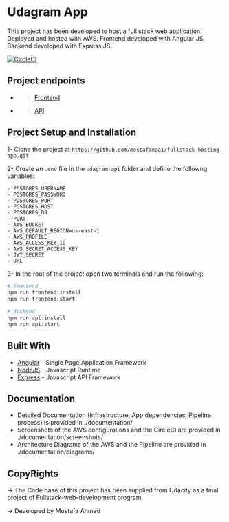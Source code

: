# Udagram App
This project has been developed to host a full stack web application. Deployed and hosted with AWS. Frontend developed with Angular JS. Backend developed with Express JS. 


[![CircleCI](https://circleci.com/gh/mostafamaa1/fullstack-hosting-app/tree/master.svg?style=svg)](https://circleci.com/gh/mostafamaa1/fullstack-hosting-app/?branch=master)

## Project endpoints

* > <a href="http://my-udagram-app1.s3-website-us-east-1.amazonaws.com/">Frontend</a>

* > <a href="http://udagram-api-dev.eba-chkjrke3.us-east-1.elasticbeanstalk.com">API</a>

## Project Setup and Installation
1- Clone the project at `https://github.com/mostafamaa1/fullstack-hosting-app.git` 

2- Create an `.env` file in the `udagram-api` folder and define the followng variables:
```
- POSTGRES_USERNAME
- POSTGRES_PASSWORD
- POSTGRES_PORT
- POSTGRES_HOST
- POSTGRES_DB
- PORT
- AWS_BUCKET
- AWS_DEFAULT_REGION=us-east-1
- AWS_PROFILE
- AWS_ACCESS_KEY_ID
- AWS_SECRET_ACCESS_KEY
- JWT_SECRET
- URL
```
3- In the root of the project open two terminals and run the following:
```bash
# Frontend
npm run frontend:install
npm run frontend:start
```

```bash
# Backend
npm run api:install
npm run api:start
```

## Built With

- [Angular](https://angular.io/) - Single Page Application Framework
- [NodeJS](https://nodejs.org) - Javascript Runtime
- [Express](https://expressjs.com/) - Javascript API Framework

## Documentation
* Detailed Documentation (Infrastructure, App dependencies, Pipeline process) is provided in ./documentation/
* Screenshots of the AWS configurations and the CircleCI are provided in ./documentation/screenshots/
* Architecture Diagrams of the AWS and the Pipeline are provided in ./documentation/diagrams/

## CopyRights
-> The Code base of this project has been supplied from Udacity as a final project of Fullstack-web-development program.

-> Developed by Mostafa Ahmed
